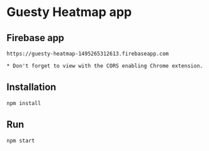 #  Guesty Heatmap app

## Firebase app

    https://guesty-heatmap-1495265312613.firebaseapp.com
    
    * Don't forget to view with the CORS enabling Chrome extension.

## Installation

```
npm install
```

## Run

```
npm start
```
